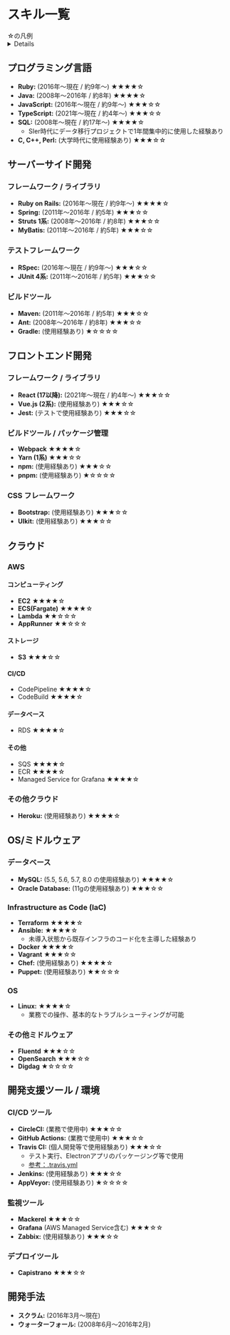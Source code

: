 # スキル一覧


<summary>
☆の凡例

<details>
★☆☆☆☆ (レベル1: 入門 / Familiarity)

**説明**: その技術の存在を知っており、概要や基本的な概念を理解している。チュートリアルやごく簡単な操作を試したことがある程度。
**きることの目安**: 用語の意味が分かる。ごく簡単なサンプルコードを動かせる。

★★☆☆☆ (レベル2: 基本操作レベル / Beginner)

**説明**: ドキュメントや情報を参照しながら、基本的な機能を使って簡単なタスク（コーディング、設定、操作など）を実行できる。指示やサポートがあれば、部分的な作業を担当できる。
**できることの目安**: 簡単な機能の実装・修正、定型的な操作。エラー発生時に情報を調べて試行錯誤できる。

★★★☆☆ (レベル3: 実務レベル / Proficient)

**説明**: その技術を用いて、自力で調査・学習しながら一通りの開発・構築・運用タスクをこなせる。典型的な問題であれば自己解決が可能。
**できることの目安**: 担当者として機能開発や運用を独力で進められる。ベストプラクティスを意識した実装・構築ができる。

★★★★☆ (レベル4: 応用・設計レベル / Advanced)

**説明**: その技術の特性や内部構造を理解し、状況に応じて最適な設計や応用ができる。非定型的な問題や複雑な課題にも対応でき、パフォーマンスやセキュリティ等を考慮した高度な実装・構築ができる。後輩への指導も可能。
**できることの目安**: 技術選定、新規設計・導入、複雑な問題解決、パフォーマンスチューニング、後輩指導、コードレビュー。

★★★★★ (レベル5: エキスパートレベル / Expert)

**説明**: その技術分野において深い知識と経験を有し、第一人者としてプロジェクトやチームをリードできる。技術的な意思決定を主導し、非常に困難な課題解決やアーキテクチャ全体の改善を推進できる。
**できることの目安**: 技術戦略への関与、コミュニティへの貢献、難易度の高い問題解決の主導。

</details>

</summary>

## プログラミング言語

* **Ruby:** (2016年～現在 / 約9年〜) ★★★★☆
* **Java:** (2008年～2016年 / 約8年) ★★★★☆
* **JavaScript:** (2016年～現在 / 約9年〜) ★★★☆☆
* **TypeScript:** (2021年～現在 / 約4年〜) ★★★☆☆
* **SQL:** (2008年～現在 / 約17年〜) ★★★★☆
    * SIer時代にデータ移行プロジェクトで1年間集中的に使用した経験あり
* **C, C++, Perl:** (大学時代に使用経験あり) ★★★☆☆

## サーバーサイド開発

### フレームワーク / ライブラリ

* **Ruby on Rails:** (2016年～現在 / 約9年〜) ★★★★☆
* **Spring:** (2011年～2016年 / 約5年) ★★★☆☆
* **Struts 1系:** (2008年～2016年 / 約8年) ★★★☆☆
* **MyBatis:** (2011年～2016年 / 約5年) ★★★☆☆

### テストフレームワーク

* **RSpec:** (2016年～現在 / 約9年〜) ★★★☆☆
* **JUnit 4系:** (2011年～2016年 / 約5年) ★★★☆☆

### ビルドツール

* **Maven:** (2011年～2016年 / 約5年) ★★★☆☆
* **Ant:** (2008年～2016年 / 約8年) ★★★☆☆
* **Gradle:** (使用経験あり) ★☆☆☆☆

## フロントエンド開発

### フレームワーク / ライブラリ

* **React (17以降):** (2021年～現在 / 約4年〜) ★★★☆☆
* **Vue.js (2系):** (使用経験あり) ★★★☆☆
* **Jest:** (テストで使用経験あり) ★★★☆☆

### ビルドツール / パッケージ管理

* **Webpack** ★★★★☆
* **Yarn (1系)** ★★★☆☆
* **npm:** (使用経験あり) ★★★☆☆
* **pnpm:** (使用経験あり) ★☆☆☆☆

### CSS フレームワーク

* **Bootstrap:** (使用経験あり) ★★★☆☆
* **UIkit:** (使用経験あり) ★★★☆☆

## クラウド

### AWS

#### コンピューティング

* **EC2** ★★★★☆
* **ECS(Fargate)** ★★★★☆
* **Lambda**  ★★☆☆☆
* **AppRunner** ★★☆☆☆

#### ストレージ

* **S3** ★★★☆☆

#### CI/CD

* CodePipeline ★★★★☆
* CodeBuild ★★★★☆

#### データベース

* RDS ★★★★☆

#### その他
* SQS ★★★★☆
* ECR ★★★★☆
* Managed Service for Grafana ★★★★☆

### その他クラウド

* **Heroku:** (使用経験あり) ★★★★☆

## OS/ミドルウェア

### データベース

* **MySQL:** (5.5, 5.6, 5.7, 8.0 の使用経験あり) ★★★★☆
* **Oracle Database:** (11gの使用経験あり) ★★★☆☆

### Infrastructure as Code (IaC)

* **Terraform** ★★★★☆
* **Ansible:** ★★★★☆
    * 未導入状態から既存インフラのコード化を主導した経験あり
* **Docker** ★★★★☆
* **Vagrant** ★★★☆☆
* **Chef:** (使用経験あり) ★★★★☆
* **Puppet:** (使用経験あり) ★★☆☆☆

### OS

* **Linux:** ★★★★☆
    * 業務での操作、基本的なトラブルシューティングが可能

### その他ミドルウェア

* **Fluentd** ★★★☆☆
* **OpenSearch** ★★★☆☆
* **Digdag** ★☆☆☆☆

## 開発支援ツール / 環境

### CI/CD ツール

* **CircleCI:** (業務で使用中) ★★★☆☆
* **GitHub Actions:** (業務で使用中) ★★★☆☆
* **Travis CI:** (個人開発等で使用経験あり) ★★★☆☆
    * テスト実行、Electronアプリのパッケージング等で使用
    * [参考：.travis.yml](https://github.com/yukimura1227/reveal_lightning/blob/development/.travis.yml)
* **Jenkins:** (使用経験あり) ★★★☆☆
* **AppVeyor:** (使用経験あり) ★☆☆☆☆

### 監視ツール

* **Mackerel** ★★★☆☆
* **Grafana** (AWS Managed Service含む) ★★★☆☆
* **Zabbix:** (使用経験あり) ★★★☆☆

### デプロイツール

* **Capistrano** ★★★☆☆

## 開発手法

* **スクラム:** (2016年3月～現在)
* **ウォーターフォール:** (2008年6月～2016年2月)